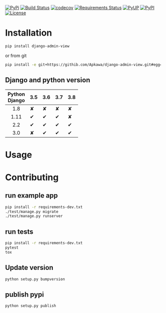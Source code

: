[![PyPi](https://img.shields.io/pypi/v/django-admin-view.svg)](https://pypi.python.org/pypi/django-admin-view)
[![Build Status](https://travis-ci.org/Apkawa/django-admin-view.svg?branch=master)](https://travis-ci.org/Apkawa/django-admin-view)
[![codecov](https://codecov.io/gh/Apkawa/django-admin-view/branch/master/graph/badge.svg)](https://codecov.io/gh/Apkawa/django-admin-view)
[![Requirements Status](https://requires.io/github/Apkawa/django-admin-view/requirements.svg?branch=master)](https://requires.io/github/Apkawa/django-admin-view/requirements/?branch=master)
[![PyUP](https://pyup.io/repos/github/Apkawa/django-admin-view/shield.svg)](https://pyup.io/repos/github/Apkawa/django-admin-view)
[![PyPI](https://img.shields.io/pypi/pyversions/django-admin-view.svg)](https://pypi.python.org/pypi/django-admin-view)
[![License](https://img.shields.io/badge/license-MIT-blue.svg)](LICENSE)


# Installation

```bash
pip install django-admin-view

```

or from git

```bash
pip install -e git+https://githib.com/Apkawa/django-admin-view.git#egg=django-admin-view
```

## Django and python version


| Python<br/>Django | 3.5 | 3.6 | 3.7 | 3.8 |
|:-----------------:|-----|-----|-----|-----|
| 1.8               |  ✘  |  ✘  |  ✘  |  ✘  |
| 1.11              |  ✔  |  ✔  |  ✔  |  ✘  |
| 2.2               |  ✔  |  ✔  |  ✔  |  ✔  |
| 3.0               |  ✘  |  ✔  |  ✔  |  ✔  |

# Usage



# Contributing

## run example app

```bash
pip install -r requirements-dev.txt
./test/manage.py migrate
./test/manage.py runserver
```

## run tests

```bash
pip install -r requirements-dev.txt
pytest
tox
```

## Update version

```bash
python setup.py bumpversion
```

## publish pypi

```bash
python setup.py publish
```







